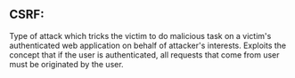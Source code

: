 ## CSRF:
Type of attack which tricks the victim to do malicious task on a victim's authenticated web application on behalf of attacker's interests. Exploits the concept that if the user is authenticated, all requests that come from user must be originated by the user.
